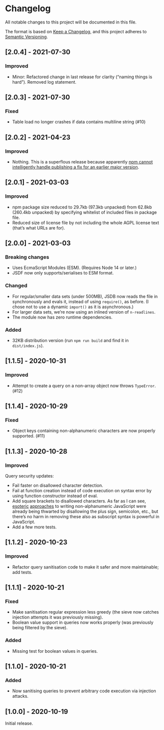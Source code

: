 # Changelog

All notable changes to this project will be documented in this file.

The format is based on [Keep a Changelog](https://keepachangelog.com/en/1.0.0/), and this project adheres to [Semantic Versioning](https://semver.org/spec/v2.0.0.html).

## [2.0.4] - 2021-07-30

### Improved

  - Minor: Refactored change in last release for clarity (“naming things is hard”). Removed log statement.

## [2.0.3] - 2021-07-30

### Fixed

  - Table load no longer crashes if data contains multiline string (#10)

## [2.0.2] - 2021-04-23

### Improved

  - Nothing. This is a superflous release because apparently [npm cannot intelligently handle publishing a fix for an earlier major version](https://stackoverflow.com/questions/24691314/npm-publish-patch-for-earlier-major-version).

## [2.0.1] - 2021-03-03

### Improved

  - npm package size reduced to 29.7kb (97.3kb unpacked) from 62.8kb (260.4kb unpacked) by specifying whitelist of included files in package file.
  - Reduced size of license file by not including the whole AGPL license text (that’s what URLs are for).

## [2.0.0] - 2021-03-03

### Breaking changes

  - Uses EcmaScript Modules (ESM). (Requires Node 14 or later.)
  - JSDF now only supports/serialises to ESM format.

### Changed

  - For regular/smaller data sets (under 500MB), JSDB now reads the file in synchronously and evals it, instead of using `require()`, as before. (I chose not to use a dynamic `import()` as it is asynchronous.)
  - For larger data sets, we’re now using an inlined version of `n-readlines`.
  - The module now has zero runtime dependencies.

### Added

  - 32KB distribution version (run `npm run build` and find it in `dist/index.js`).

## [1.1.5] - 2020-10-31

### Improved

  - Attempt to create a query on a non-array object now throws `TypeError`. (#12)

## [1.1.4] - 2020-10-29

### Fixed

  - Object keys containing non-alphanumeric characters are now properly supported. (#11)

## [1.1.3] - 2020-10-28

### Improved

Query security updates:

  - Fail faster on disallowed character detection.
  - Fail at function creation instead of code execution on syntax error by using function constructor instead of eval.
  - Add square brackets to disallowed characters. As far as I can see, [esoteric](http://www.businessinfo.co.uk/labs/talk/Nonalpha.pdf) [approaches](http://slides.com/sylvainpv/xchars-js/) to writing non-alphanumeric JavaScript were already being thwarted by disallowing the plus sign, semicolon, etc., but there’s no harm in removing these also as subscript syntax is powerful in JavaScript.
  - Add a few more tests.

## [1.1.2] - 2020-10-23

### Improved

  - Refactor query sanitisation code to make it safer and more maintainable; add tests.

## [1.1.1] - 2020-10-21

### Fixed

  - Make sanitisation regular expression less greedy (the sieve now catches injection attempts it was previously missing).
  - Boolean value support in queries now works properly (was previously being filtered by the sieve).

### Added

  - Missing test for boolean values in queries.

## [1.1.0] - 2020-10-21

### Added

  - Now sanitising queries to prevent arbitrary code execution via injection attacks.

## [1.0.0] - 2020-10-19

Initial release.
